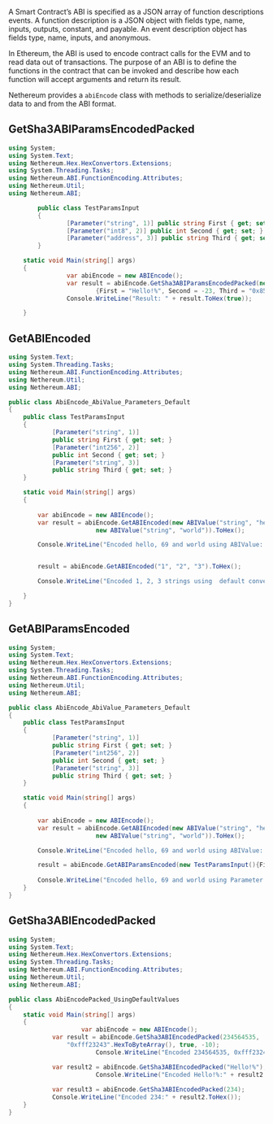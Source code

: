 
A Smart Contract’s ABI is specified as a JSON array of function descriptions events. A function description is a JSON object with fields type, name, inputs, outputs, constant, and payable. An event description object has fields type, name, inputs, and anonymous.

In Ethereum, the ABI is used to encode contract calls for the EVM and to read data out of transactions. The purpose of an ABI is to define the functions in the contract that can be invoked and describe how each function will accept arguments and return its result.

Nethereum provides a `abiEncode` class with methods to serialize/deserialize data to and from the ABI format.

## GetSha3ABIParamsEncodedPacked

```csharp
using System;
using System.Text;
using Nethereum.Hex.HexConvertors.Extensions;
using System.Threading.Tasks;
using Nethereum.ABI.FunctionEncoding.Attributes;
using Nethereum.Util;
using Nethereum.ABI;

		public class TestParamsInput
		{
				[Parameter("string", 1)] public string First { get; set; }
				[Parameter("int8", 2)] public int Second { get; set; }
				[Parameter("address", 3)] public string Third { get; set; }
		}

    static void Main(string[] args)
    {
				var abiEncode = new ABIEncode();
				var result = abiEncode.GetSha3ABIParamsEncodedPacked(new TestParamsInput()
						{First = "Hello!%", Second = -23, Third = "0x85F43D8a49eeB85d32Cf465507DD71d507100C1d"});
				Console.WriteLine("Result: " + result.ToHex(true));

    }
```

## GetABIEncoded

```csharp
using System.Text;
using System.Threading.Tasks;
using Nethereum.ABI.FunctionEncoding.Attributes;
using Nethereum.Util;
using Nethereum.ABI;

public class AbiEncode_AbiValue_Parameters_Default
{
	public class TestParamsInput
	{
			[Parameter("string", 1)]
			public string First { get; set; }
			[Parameter("int256", 2)]
			public int Second { get; set; }
			[Parameter("string", 3)]
			public string Third { get; set; }
	}

    static void Main(string[] args)
    {
            
		var abiEncode = new ABIEncode();
		var result = abiEncode.GetABIEncoded(new ABIValue("string", "hello"), new ABIValue("int", 69),
						new ABIValue("string", "world")).ToHex();

		Console.WriteLine("Encoded hello, 69 and world using ABIValue: " + result);


		result = abiEncode.GetABIEncoded("1", "2", "3").ToHex();

		Console.WriteLine("Encoded 1, 2, 3 strings using  default convertor: " + result);

    }
}
```

## GetABIParamsEncoded

```csharp
using System;
using System.Text;
using Nethereum.Hex.HexConvertors.Extensions;
using System.Threading.Tasks;
using Nethereum.ABI.FunctionEncoding.Attributes;
using Nethereum.Util;
using Nethereum.ABI;

public class AbiEncode_AbiValue_Parameters_Default
{
	public class TestParamsInput
	{
			[Parameter("string", 1)]
			public string First { get; set; }
			[Parameter("int256", 2)]
			public int Second { get; set; }
			[Parameter("string", 3)]
			public string Third { get; set; }
	}

    static void Main(string[] args)
    {
            
		var abiEncode = new ABIEncode();
		var result = abiEncode.GetABIEncoded(new ABIValue("string", "hello"), new ABIValue("int", 69),
						new ABIValue("string", "world")).ToHex();

		Console.WriteLine("Encoded hello, 69 and world using ABIValue: " + result);

		result = abiEncode.GetABIParamsEncoded(new TestParamsInput(){First = "hello", Second = 69, Third = "world"}).ToHex();
		
		Console.WriteLine("Encoded hello, 69 and world using Parameter attributes: " + result);
    }
}
```

## GetSha3ABIEncodedPacked

```csharp
using System;
using System.Text;
using Nethereum.Hex.HexConvertors.Extensions;
using System.Threading.Tasks;
using Nethereum.ABI.FunctionEncoding.Attributes;
using Nethereum.Util;
using Nethereum.ABI;

public class AbiEncodePacked_UsingDefaultValues
{
    static void Main(string[] args)
    {
					var abiEncode = new ABIEncode();
            var result = abiEncode.GetSha3ABIEncodedPacked(234564535,
                "0xfff23243".HexToByteArray(), true, -10);
						Console.WriteLine("Encoded 234564535, 0xfff23243, true and -10:" + result.ToHex());

            var result2 = abiEncode.GetSha3ABIEncodedPacked("Hello!%");
						Console.WriteLine("Encoded Hello!%:" + result2.ToHex());
          
            var result3 = abiEncode.GetSha3ABIEncodedPacked(234);
            Console.WriteLine("Encoded 234:" + result2.ToHex());
    }
}
```
